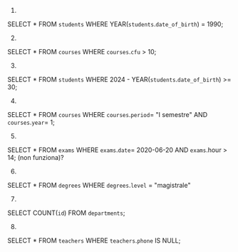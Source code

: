 1. 
SELECT *
FROM `students`
WHERE YEAR(`students`.`date_of_birth`) = 1990;

2. 
SELECT *
FROM `courses`
WHERE `courses`.`cfu` > 10;

3. 
SELECT *
FROM `students`
WHERE 2024 - YEAR(`students`.`date_of_birth`) >= 30;

4.
SELECT * 
FROM `courses`
WHERE `courses`.`period`= "I semestre"
AND `courses`.`year`= 1;

5.
SELECT *
FROM `exams`
WHERE `exams`.`date`= 2020-06-20
AND `exams`.hour > 14;
(non funziona)?

6. 
SELECT *
FROM `degrees`
WHERE `degrees`.`level` = "magistrale"

7.
SELECT COUNT(`id`)
FROM `departments`;

8.
SELECT *
FROM `teachers`
WHERE `teachers`.`phone` IS NULL;